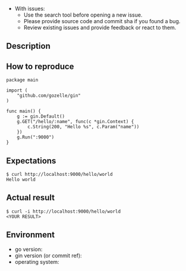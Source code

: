 - With issues:
  - Use the search tool before opening a new issue.
  - Please provide source code and commit sha if you found a bug.
  - Review existing issues and provide feedback or react to them.

## Description

<!-- Description of a problem -->

## How to reproduce

<!-- The smallest possible code example to show the problem that can be compiled, like -->
```
package main

import (
	"github.com/gozelle/gin"
)

func main() {
	g := gin.Default()
	g.GET("/hello/:name", func(c *gin.Context) {
		c.String(200, "Hello %s", c.Param("name"))
	})
	g.Run(":9000")
}
```

## Expectations

<!-- Your expectation result of 'curl' command, like -->
```
$ curl http://localhost:9000/hello/world
Hello world
```

## Actual result

<!-- Actual result showing the problem -->
```
$ curl -i http://localhost:9000/hello/world
<YOUR RESULT>
```

## Environment

- go version:
- gin version (or commit ref):
- operating system:
